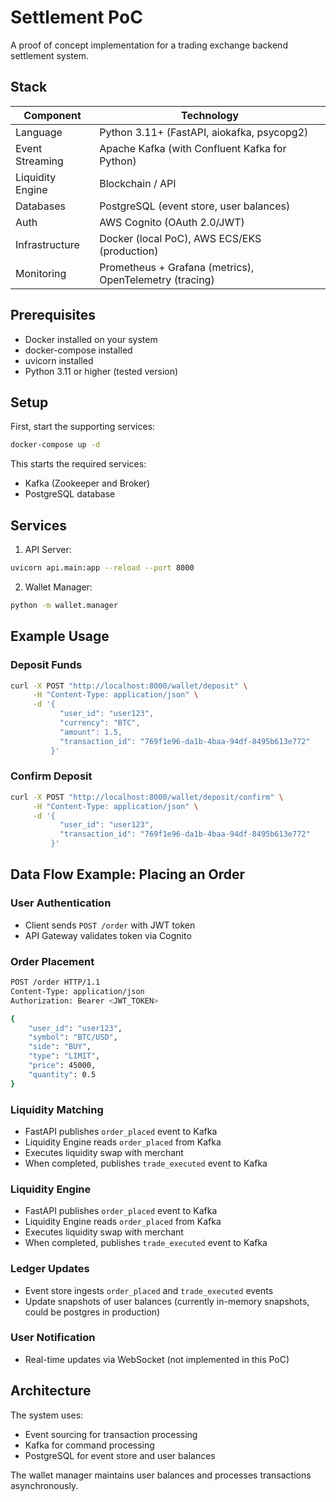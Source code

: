 # Settlement PoC

A proof of concept implementation for a trading exchange backend settlement system.

## Stack

| Component          | Technology                              |
|--------------------|-----------------------------------------|
| Language           | Python 3.11+ (FastAPI, aiokafka, psycopg2) |
| Event Streaming     | Apache Kafka (with Confluent Kafka for Python) |
| Liquidity Engine         | Blockchain / API                    |
| Databases          | PostgreSQL (event store, user balances) |
| Auth               | AWS Cognito (OAuth 2.0/JWT)            |
| Infrastructure    | Docker (local PoC), AWS ECS/EKS (production) |
| Monitoring         | Prometheus + Grafana (metrics), OpenTelemetry (tracing) |

## Prerequisites

- Docker installed on your system
- docker-compose installed
- uvicorn installed
- Python 3.11 or higher (tested version)

## Setup

First, start the supporting services:

```bash
docker-compose up -d
```

This starts the required services:
- Kafka (Zookeeper and Broker)
- PostgreSQL database

## Services

1. API Server:
```bash
uvicorn api.main:app --reload --port 8000
```

2. Wallet Manager:
```bash
python -m wallet.manager
```

## Example Usage

### Deposit Funds
```bash
curl -X POST "http://localhost:8000/wallet/deposit" \
     -H "Content-Type: application/json" \
     -d '{
           "user_id": "user123",
           "currency": "BTC",
           "amount": 1.5,
           "transaction_id": "769f1e96-da1b-4baa-94df-8495b613e772"
         }'
```

### Confirm Deposit
```bash
curl -X POST "http://localhost:8000/wallet/deposit/confirm" \
     -H "Content-Type: application/json" \
     -d '{
           "user_id": "user123",
           "transaction_id": "769f1e96-da1b-4baa-94df-8495b613e772"
         }'
```

## Data Flow Example: Placing an Order

### User Authentication
- Client sends `POST /order` with JWT token
- API Gateway validates token via Cognito

### Order Placement
```bash
POST /order HTTP/1.1
Content-Type: application/json
Authorization: Bearer <JWT_TOKEN>

{
    "user_id": "user123",
    "symbol": "BTC/USD",
    "side": "BUY",
    "type": "LIMIT",
    "price": 45000,
    "quantity": 0.5
}
```

### Liquidity Matching 
- FastAPI publishes `order_placed` event to Kafka
- Liquidity Engine reads `order_placed` from Kafka
- Executes liquidity swap with merchant
- When completed, publishes `trade_executed` event to Kafka

### Liquidity Engine
- FastAPI publishes `order_placed` event to Kafka
- Liquidity Engine reads `order_placed` from Kafka
- Executes liquidity swap with merchant
- When completed, publishes `trade_executed` event to Kafka

### Ledger Updates
- Event store ingests `order_placed` and `trade_executed` events
- Update snapshots of user balances (currently in-memory snapshots, could be postgres in production)

### User Notification
- Real-time updates via WebSocket (not implemented in this PoC)

## Architecture

The system uses:
- Event sourcing for transaction processing
- Kafka for command processing
- PostgreSQL for event store and user balances

The wallet manager maintains user balances and processes transactions asynchronously.
